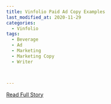 ```yaml
---
title: Vinfolio Paid Ad Copy Examples
last_modified_at: 2020-11-29
categories:
  - Vinfolio
tags:
  - Beverage
  - Ad
  - Marketing
  - Marketing Copy
  - Writer



---
```




<a href="https://drive.google.com/drive/folders/1zSvomtdkEfHf9ebBnBiheR98gIG2Tkx1?usp=sharing" target="_blank">Read Full Story</a>
